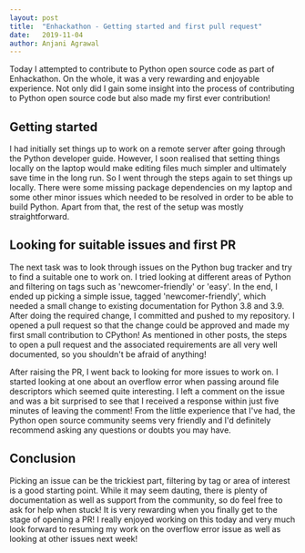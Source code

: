 ```yaml
---
layout: post
title:  "Enhackathon - Getting started and first pull request"
date:   2019-11-04
author: Anjani Agrawal
---
```


Today I attempted to contribute to Python open source code as part of Enhackathon. On the whole, it was a very rewarding and enjoyable experience. Not only did I gain some insight into the process of contributing to Python open source code but also made my first ever contribution!


## Getting started

I had initially set things up to work on a remote server after going through the Python developer guide. However, I soon realised that setting things locally on the laptop would make editing files much simpler and ultimately save time in the long run. So I went through the steps again to set things up locally. There were some missing package dependencies on my laptop and some other minor issues which needed to be resolved in order to be able to build Python. Apart from that, the rest of the setup was mostly straightforward.

## Looking for suitable issues and first PR

The next task was to look through issues on the Python bug tracker and try to find a suitable one to work on. I tried looking at different areas of Python and filtering on tags such as 'newcomer-friendly' or 'easy'. In the end, I ended up picking a simple issue, tagged 'newcomer-friendly', which needed a small change to existing documentation for Python 3.8 and 3.9. After doing the required change, I committed and pushed to my repository. I opened a pull request so that the change could be approved and made my first small contribution to CPython! As mentioned in other posts, the steps to open a pull request and the associated requirements are all very well documented, so you shouldn't be afraid of anything!

After raising the PR, I went back to looking for more issues to work on. I started looking at one about an overflow error when passing around file descriptors which seemed quite interesting. I left a comment on the issue and was a bit surprised to see that I received a response within just five minutes of leaving the comment! From the little experience that I've had, the Python open source community seems very friendly and I'd definitely recommend asking any questions or doubts you may have. 


## Conclusion

Picking an issue can be the trickiest part, filtering by tag or area of interest is a good starting point.
While it may seem dauting, there is plenty of documentation as well as support from the community, so do feel free to ask for help when stuck!
It is very rewarding when you finally get to the stage of opening a PR!
I really enjoyed working on this today and very much look forward to resuming my work on the overflow error issue as well as looking at other issues next week! 



